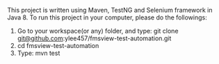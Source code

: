 This project is written using Maven, TestNG and Selenium framework in Java 8. To run this project in your computer, please do the followings: 
1. Go to your workspace(or any) folder, and type: git clone git@github.com:ylee457/fmsview-test-automation.git 
2. cd fmsview-test-automation 
3. Type: mvn test